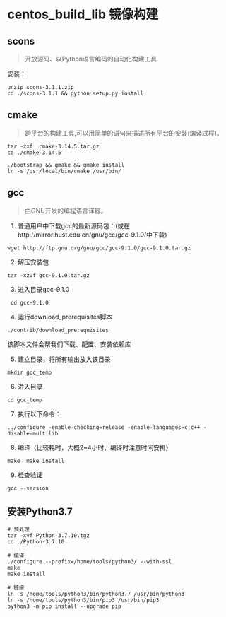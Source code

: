 # centos_build_lib 镜像构建


## scons

> 开放源码、以Python语言编码的自动化构建工具

安装：

```
unzip scons-3.1.1.zip
cd ./scons-3.1.1 && python setup.py install
```

## cmake

> 跨平台的构建工具,可以用简单的语句来描述所有平台的安装(编译过程)。

```
tar -zxf  cmake-3.14.5.tar.gz
cd ./cmake-3.14.5 

./bootstrap && gmake && gmake install 
ln -s /usr/local/bin/cmake /usr/bin/
```

## gcc

> 由GNU开发的编程语言译器。

1. 普通用户中下载gcc的最新源码包：(或在http://mirror.hust.edu.cn/gnu/gcc/gcc-9.1.0/中下载)

```
wget http://ftp.gnu.org/gnu/gcc/gcc-9.1.0/gcc-9.1.0.tar.gz
```

2. 解压安装包

```
tar -xzvf gcc-9.1.0.tar.gz
```

3. 进入目录gcc-9.1.0 

```
 cd gcc-9.1.0
```

4. 运行download_prerequisites脚本

```
./contrib/download_prerequisites
```

该脚本文件会帮我们下载、配置、安装依赖库

5. 建立目录，将所有输出放入该目录

```
mkdir gcc_temp
```

6. 进入目录

```
cd gcc_temp
```

7. 执行以下命令：

```
../configure -enable-checking=release -enable-languages=c,c++ -disable-multilib
```

8. 编译（比较耗时，大概2~4小时，编译时注意时间安排）

```
make  make install
```

9. 检查验证

```
gcc --version 
```

## 安装Python3.7

```
# 预处理
tar -xvf Python-3.7.10.tgz
cd ./Python-3.7.10 

# 编译
./configure --prefix=/home/tools/python3/ --with-ssl
make
make install

# 链接
ln -s /home/tools/python3/bin/python3.7 /usr/bin/python3
ln -s /home/tools/python3/bin/pip3 /usr/bin/pip3
python3 -m pip install --upgrade pip
```

